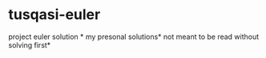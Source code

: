 # tusqasi-euler
project euler solution *
my presonal solutions*
not meant to be read without solving first*
